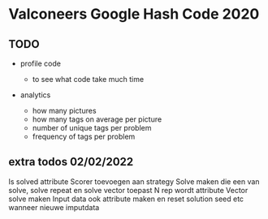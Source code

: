 # Valconeers Google Hash Code 2020

## TODO

- profile code
  - to see what code take much time 

- analytics
  - how many pictures
  - how many tags on average per picture
  - number of unique tags per problem
  - frequency of tags per problem


## extra todos 02/02/2022

Is solved attribute
Scorer toevoegen aan strategy
Solve maken die een van solve, solve repeat en solve vector toepast
N rep wordt attribute
Vector solve maken
Input data ook attribute maken en reset solution seed etc wanneer nieuwe imputdata
